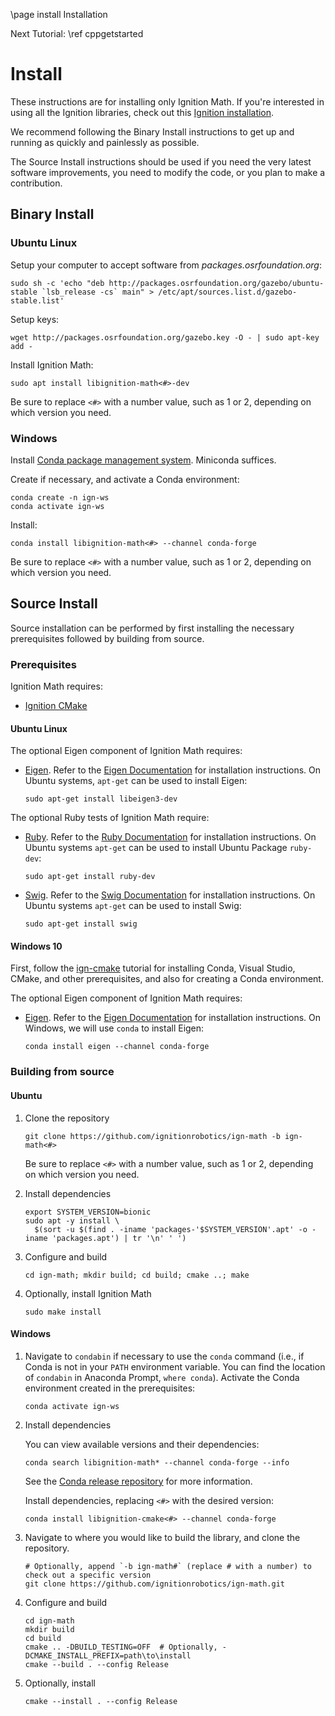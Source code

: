 \page install Installation

Next Tutorial: \ref cppgetstarted

# Install

These instructions are for installing only Ignition Math.
If you're interested in using all the Ignition libraries, check out this [Ignition installation](https://ignitionrobotics.org/docs/latest/install).

We recommend following the Binary Install instructions to get up and running as quickly and painlessly as possible.

The Source Install instructions should be used if you need the very latest software improvements, you need to modify the code, or you plan to make a contribution.

## Binary Install

### Ubuntu Linux

Setup your computer to accept software from
*packages.osrfoundation.org*:

```
sudo sh -c 'echo "deb http://packages.osrfoundation.org/gazebo/ubuntu-stable `lsb_release -cs` main" > /etc/apt/sources.list.d/gazebo-stable.list'
```

Setup keys:

```
wget http://packages.osrfoundation.org/gazebo.key -O - | sudo apt-key add -
```

Install Ignition Math:

```
sudo apt install libignition-math<#>-dev
```

Be sure to replace `<#>` with a number value, such as 1 or 2, depending on
which version you need.

### Windows

Install [Conda package management system](https://docs.conda.io/projects/conda/en/latest/user-guide/install/download.html).
Miniconda suffices.

Create if necessary, and activate a Conda environment:

```
conda create -n ign-ws
conda activate ign-ws
```

Install:

```
conda install libignition-math<#> --channel conda-forge
```

Be sure to replace `<#>` with a number value, such as 1 or 2, depending on
which version you need.

## Source Install

Source installation can be performed by first installing the necessary
prerequisites followed by building from source.

### Prerequisites

Ignition Math requires:

  * [Ignition CMake](https://ignitionrobotics.org/libs/cmake)

#### Ubuntu Linux

The optional Eigen component of Ignition Math requires:

  * [Eigen](http://eigen.tuxfamily.org/index.php?title=Main_Page). Refer to the [Eigen Documentation](http://eigen.tuxfamily.org/index.php?title=Main_Page#Documentation) for installation instructions. On Ubuntu systems, `apt-get` can be used to install Eigen:

    ```
    sudo apt-get install libeigen3-dev
    ```

The optional Ruby tests of Ignition Math require:

 * [Ruby](https://www.ruby-lang.org/). Refer to the [Ruby Documentation](https://www.ruby-lang.org/downloads/) for installation instructions. On Ubuntu systems `apt-get` can be used to install Ubuntu Package `ruby-dev`:

    ```
    sudo apt-get install ruby-dev
    ```

  * [Swig](http://www.swig.org/). Refer to the [Swig Documentation](http://www.swig.org/download.html) for installation instructions. On Ubuntu systems `apt-get` can be used to install Swig:

    ```
    sudo apt-get install swig
    ```

#### Windows 10

First, follow the [ign-cmake](https://github.com/ignitionrobotics/ign-cmake) tutorial for installing Conda, Visual Studio, CMake, and other prerequisites, and also for creating a Conda environment.

The optional Eigen component of Ignition Math requires:

  * [Eigen](http://eigen.tuxfamily.org/index.php?title=Main_Page). Refer to the [Eigen Documentation](http://eigen.tuxfamily.org/index.php?title=Main_Page#Documentation) for installation instructions. On Windows, we will use `conda` to install Eigen:

    ```
    conda install eigen --channel conda-forge
    ```

### Building from source

#### Ubuntu

1. Clone the repository

    ```
    git clone https://github.com/ignitionrobotics/ign-math -b ign-math<#>
    ```
    Be sure to replace `<#>` with a number value, such as 1 or 2, depending on
    which version you need.

2. Install dependencies

    ```
    export SYSTEM_VERSION=bionic
    sudo apt -y install \
      $(sort -u $(find . -iname 'packages-'$SYSTEM_VERSION'.apt' -o -iname 'packages.apt') | tr '\n' ' ')
    ```

3. Configure and build

    ```
    cd ign-math; mkdir build; cd build; cmake ..; make
    ```

4. Optionally, install Ignition Math

    ```
    sudo make install
    ```

#### Windows

1. Navigate to ``condabin`` if necessary to use the ``conda`` command (i.e., if Conda is not in your `PATH` environment variable. You can find the location of ``condabin`` in Anaconda Prompt, ``where conda``).
   Activate the Conda environment created in the prerequisites:

    ```
    conda activate ign-ws
    ```

1. Install dependencies

   You can view available versions and their dependencies:
    ```
    conda search libignition-math* --channel conda-forge --info
    ```
   See the [Conda release repository](https://github.com/conda-forge/libignition-math4-feedstock) for more information.

   Install dependencies, replacing `<#>` with the desired version:
    ```
    conda install libignition-cmake<#> --channel conda-forge
    ```

1. Navigate to where you would like to build the library, and clone the repository.

    ```
    # Optionally, append `-b ign-math#` (replace # with a number) to check out a specific version
    git clone https://github.com/ignitionrobotics/ign-math.git
    ```

1. Configure and build

    ```
    cd ign-math
    mkdir build
    cd build
    cmake .. -DBUILD_TESTING=OFF  # Optionally, -DCMAKE_INSTALL_PREFIX=path\to\install
    cmake --build . --config Release
    ```

1. Optionally, install

    ```
    cmake --install . --config Release
    ```
